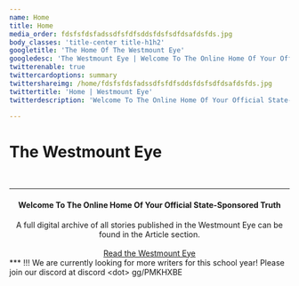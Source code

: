 ```yaml
---
name: Home
title: Home
media_order: fdsfsfdsfadssdfsfdfsddsfdsfsdfdsafdsfds.jpg
body_classes: 'title-center title-h1h2'
googletitle: 'The Home Of The Westmount Eye'
googledesc: 'The Westmount Eye | Welcome To The Online Home Of Your Official State-Sponsored Truth for Westmount Charter School'
twitterenable: true
twittercardoptions: summary
twittershareimg: /home/fdsfsfdsfadssdfsfdfsddsfdsfsdfdsafdsfds.jpg
twittertitle: 'Home | Westmount Eye'
twitterdescription: 'Welcome To The Online Home Of Your Official State-Sponsored Truth. A full digital archive of all stories is available here.'

---
```


# The Westmount Eye
<br>

<!-- ![](fdsfsfdsfadssdfsfdfsddsfdsfsdfdsafdsfds.jpg?) -->
___
#### <center> Welcome To The Online Home Of Your Official State-Sponsored Truth </center>

<center> A full digital archive of all stories published in the Westmount Eye can be found in the Article section. </center>
<br>
<a style="text-align:center;display:block;" href="articles" class="button big">Read the Westmount Eye</a>
***
!!! We are currently looking for more writers for this school year! Please join our discord at discord &lt;dot&gt; gg/PMKHXBE
